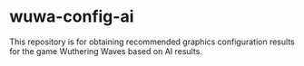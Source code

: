 # wuwa-config-ai
This repository is for obtaining recommended graphics configuration results for the game Wuthering Waves based on AI results.
